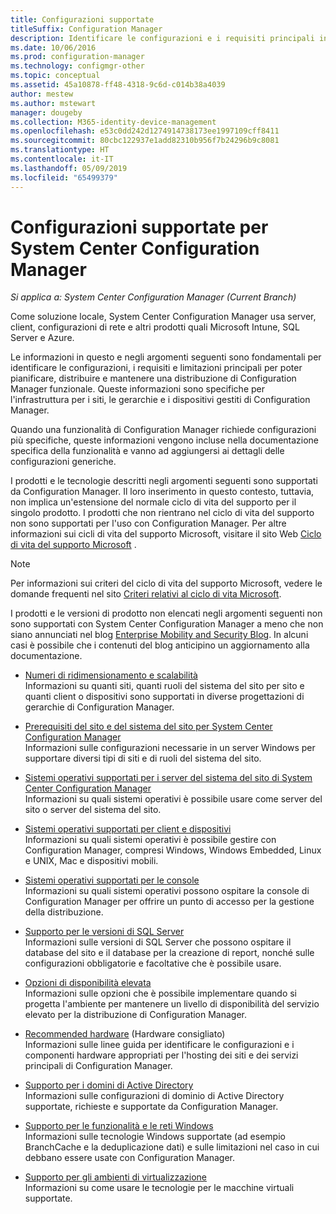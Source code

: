 ```yaml
---
title: Configurazioni supportate
titleSuffix: Configuration Manager
description: Identificare le configurazioni e i requisiti principali in modo da pianificare, distribuire e manutenere una distribuzione di System Center Configuration Manager funzionale.
ms.date: 10/06/2016
ms.prod: configuration-manager
ms.technology: configmgr-other
ms.topic: conceptual
ms.assetid: 45a10878-ff48-4318-9c6d-c014b38a4039
author: mestew
ms.author: mstewart
manager: dougeby
ms.collection: M365-identity-device-management
ms.openlocfilehash: e53c0dd242d1274914738173ee1997109cff8411
ms.sourcegitcommit: 80cbc122937e1add82310b956f7b24296b9c8081
ms.translationtype: HT
ms.contentlocale: it-IT
ms.lasthandoff: 05/09/2019
ms.locfileid: "65499379"
---
```

# <a name="supported-configurations-for-system-center-configuration-manager"></a>Configurazioni supportate per System Center Configuration Manager

*Si applica a: System Center Configuration Manager (Current Branch)*

Come soluzione locale, System Center Configuration Manager usa server, client, configurazioni di rete e altri prodotti quali Microsoft Intune, SQL Server e Azure.

Le informazioni in questo e negli argomenti seguenti sono fondamentali per identificare le configurazioni, i requisiti e limitazioni principali per poter pianificare, distribuire e mantenere una distribuzione di Configuration Manager funzionale.  Queste informazioni sono specifiche per l'infrastruttura per i siti, le gerarchie e i dispositivi gestiti di Configuration Manager.

Quando una funzionalità di Configuration Manager richiede configurazioni più specifiche, queste informazioni vengono incluse nella documentazione specifica della funzionalità e vanno ad aggiungersi ai dettagli delle configurazioni generiche.  

 I prodotti e le tecnologie descritti negli argomenti seguenti sono supportati da Configuration Manager. Il loro inserimento in questo contesto, tuttavia, non implica un'estensione del normale ciclo di vita del supporto per il singolo prodotto. I prodotti che non rientrano nel ciclo di vita del supporto non sono supportati per l'uso con Configuration Manager. Per altre informazioni sui cicli di vita del supporto Microsoft, visitare il sito Web [Ciclo di vita del supporto Microsoft](http://go.microsoft.com/fwlink/p/?LinkId=208270) .  

> [!NOTE]  
>  Per informazioni sui criteri del ciclo di vita del supporto Microsoft, vedere le domande frequenti nel sito [Criteri relativi al ciclo di vita Microsoft](http://go.microsoft.com/fwlink/p/?LinkId=31976).  

 I prodotti e le versioni di prodotto non elencati negli argomenti seguenti non sono supportati con System Center Configuration Manager a meno che non siano annunciati nel blog [Enterprise Mobility and Security Blog](https://blogs.technet.microsoft.com/enterprisemobility/).  In alcuni casi è possibile che i contenuti del blog anticipino un aggiornamento alla documentazione.


-  [Numeri di ridimensionamento e scalabilità](../../../core/plan-design/configs/size-and-scale-numbers.md)  
Informazioni su quanti siti, quanti ruoli del sistema del sito per sito e quanti client o dispositivi sono supportati in diverse progettazioni di gerarchie di Configuration Manager.

-  [Prerequisiti del sito e del sistema del sito per System Center Configuration Manager](../../../core/plan-design/configs/site-and-site-system-prerequisites.md)  
Informazioni sulle configurazioni necessarie in un server Windows per supportare diversi tipi di siti e di ruoli del sistema del sito.

-  [Sistemi operativi supportati per i server del sistema del sito di System Center Configuration Manager](../../../core/plan-design/configs/supported-operating-systems-for-site-system-servers.md)  
Informazioni su quali sistemi operativi è possibile usare come server del sito o server del sistema del sito.

-  [Sistemi operativi supportati per client e dispositivi](../../../core/plan-design/configs/supported-operating-systems-for-clients-and-devices.md)  
Informazioni su quali sistemi operativi è possibile gestire con Configuration Manager, compresi Windows, Windows Embedded, Linux e UNIX, Mac e dispositivi mobili.

-  [Sistemi operativi supportati per le console](../../../core/plan-design/configs/supported-operating-systems-consoles.md)  
Informazioni su quali sistemi operativi possono ospitare la console di Configuration Manager per offrire un punto di accesso per la gestione della distribuzione.  

-  [Supporto per le versioni di SQL Server](../../../core/plan-design/configs/support-for-sql-server-versions.md)  
Informazioni sulle versioni di SQL Server che possono ospitare il database del sito e il database per la creazione di report, nonché sulle configurazioni obbligatorie e facoltative che è possibile usare.

-  [Opzioni di disponibilità elevata](../../../protect/understand/high-availability-options.md)  
Informazioni sulle opzioni che è possibile implementare quando si progetta l'ambiente per mantenere un livello di disponibilità del servizio elevato per la distribuzione di Configuration Manager.

-  [Recommended hardware](../../../core/plan-design/configs/recommended-hardware.md) (Hardware consigliato)  
Informazioni sulle linee guida per identificare le configurazioni e i componenti hardware appropriati per l'hosting dei siti e dei servizi principali di Configuration Manager.

-  [Supporto per i domini di Active Directory](../../../core/plan-design/configs/support-for-active-directory-domains.md)  
Informazioni sulle configurazioni di dominio di Active Directory supportate, richieste e supportate da Configuration Manager.

-  [Supporto per le funzionalità e le reti Windows](../../../core/plan-design/configs/support-for-windows-features-and-networks.md)  
Informazioni sulle tecnologie Windows supportate (ad esempio BranchCache e la deduplicazione dati) e sulle limitazioni nel caso in cui debbano essere usate con Configuration Manager.

-  [Supporto per gli ambienti di virtualizzazione](../../../core/plan-design/configs/support-for-virtualization-environments.md)  
Informazioni su come usare le tecnologie per le macchine virtuali supportate.
